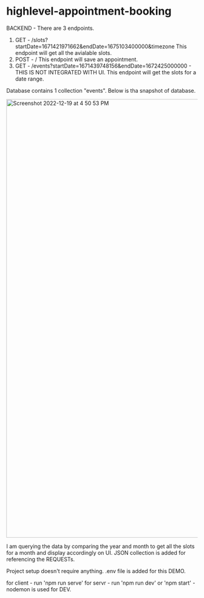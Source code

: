 # highlevel-appointment-booking

BACKEND - 
There are 3 endpoints.
1. GET - /slots?startDate=1671421971662&endDate=1675103400000&timezone
    This endpoint will get all the avialable slots.
2. POST - /
    This endpoint will save an appointment.
3. GET - /events?startDate=1671439748156&endDate=1672425000000 - THIS IS NOT INTEGRATED WITH UI.
    This endpoint will get the slots for a date range.

Database contains 1 collection "events". Below is tha snapshot of database.

<img width="1151" alt="Screenshot 2022-12-19 at 4 50 53 PM" src="https://user-images.githubusercontent.com/26573621/208414914-30e8d326-c9d0-4e4c-ac60-707e7553f405.png">

I am querying the data by comparing the year and month to get all the slots for a month and display accordingly on UI.
JSON collection is added for referencing the REQUESTs.


Project setup doesn't require anything. .env file is added for this DEMO.

for client - run 'npm run serve'
for servr - run 'npm run dev' or 'npm start' - nodemon is used for DEV.

